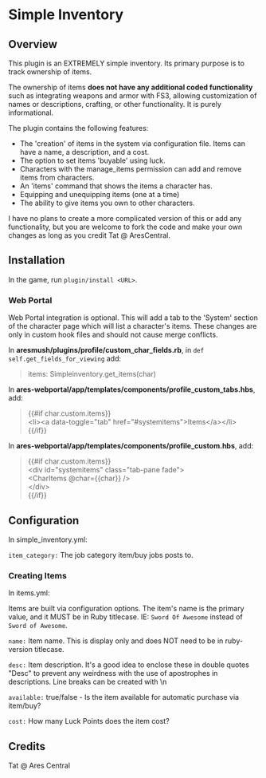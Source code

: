 # Simple Inventory

## Overview

This plugin is an EXTREMELY simple inventory. Its primary purpose is to track ownership of items.

The ownership of items **does not have any additional coded functionality** such as integrating weapons and armor with FS3, allowing customization of names or descriptions, crafting, or other functionality. It is purely informational.

The plugin contains the following features:

* The 'creation' of items in the system via configuration file. Items can have a name, a description, and a cost.
* The option to set items 'buyable' using luck.
* Characters with the manage_items permission can add and remove items from characters.
* An 'items' command that shows the items a character has.
* Equipping and unequipping items (one at a time)
* The ability to give items you own to other characters.

I have no plans to create a more complicated version of this or add any functionality, but you are welcome to fork the code and make your own changes as long as you credit Tat @ AresCentral.

## Installation

In the game, run `plugin/install <URL>`.

### Web Portal

Web Portal integration is optional. This will add a tab to the 'System' section of the character page which will list a character's items. These changes are only in custom hook files and should not cause merge conflicts.

In **aresmush/plugins/profile/custom_char_fields.rb**, in `def self.get_fields_for_viewing` add:

> items: Simpleinventory.get_items(char)

In **ares-webportal/app/templates/components/profile_custom_tabs.hbs**, add:

>{{#if char.custom.items}}<br>
>   \<li>\<a data-toggle="tab" href="#systemitems">Items\</a>\</li><br>
>{{/if}}

In **ares-webportal/app/templates/components/profile_custom.hbs**, add:

> {{#if char.custom.items}}<br>
>\<div id="systemitems" class="tab-pane fade"><br>
>  \<CharItems @char={{char}} /><br>
>\</div><br>
>{{/if}}

## Configuration
In simple_inventory.yml:

`item_category:` The job category item/buy jobs posts to.

### Creating Items
In items.yml:

Items are built via configuration options. The item's name is the primary value, and it MUST be in Ruby titlecase. IE: `Sword Of Awesome` instead of `Sword of Awesome`.

`name:` 	Item name. This is display only and does NOT need to be in ruby-version titlecase.

`desc:`		Item description. It's a good idea to enclose these in double quotes "Desc" to prevent any weirdness with the use of apostrophes in descriptions. Line breaks can be created with \n

`available:` 	true/false 	- Is the item available for automatic purchase via item/buy?

`cost:` 	 	How many Luck Points does the item cost?






## Credits
Tat @ Ares Central
